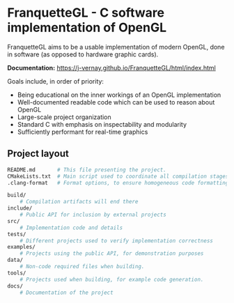 # FranquetteGL - C software implementation of OpenGL

FranquetteGL aims to be a usable implementation of modern OpenGL, done in software (as opposed to hardware graphic cards).

**Documentation:** https://j-vernay.github.io/FranquetteGL/html/index.html

Goals include, in order of priority:

- Being educational on the inner workings of an OpenGL implementation
- Well-documented readable code which can be used to reason about OpenGL
- Large-scale project organization
- Standard C with emphasis on inspectability and modularity
- Sufficiently performant for real-time graphics

## Project layout

```sh
README.md       # This file presenting the project.
CMakeLists.txt  # Main script used to coordinate all compilation stages.
.clang-format   # Format options, to ensure homogeneous code formatting.

build/
    # Compilation artifacts will end there
include/
    # Public API for inclusion by external projects
src/
    # Implementation code and details
tests/
    # Different projects used to verify implementation correctness
examples/
    # Projects using the public API, for demonstration purposes
data/
    # Non-code required files when building.
tools/
    # Projects used when building, for example code generation.
docs/
    # Documentation of the project
```
